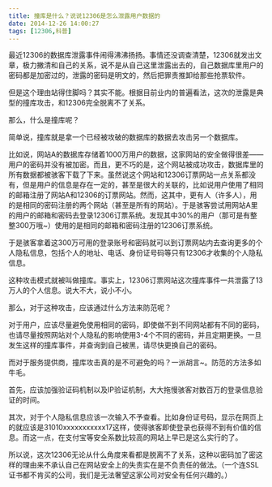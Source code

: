 ```yaml
---
title: 撞库是什么？说说12306是怎么泄露用户数据的
date: 2014-12-26 14:00:27
tags: [12306,科普]
---
```


最近12306的数据库泄露事件闹得沸沸扬扬。事情还没调查清楚，12306就发出文章，极力撇清和自己的关系，说不是从自己这里泄露出去的，自己数据库里用户的密码都是加密过的，泄露的密码是明文的，然后把罪责推卸给那些抢票软件。

但是这个理由站得住脚吗？其实不能。根据目前业内的普遍看法，这次的泄露是典型的撞库攻击，和12306完全脱离不了关系。

那么，什么是撞库呢？

<!--more-->

简单说，撞库就是拿一个已经被攻破的数据库的数据去攻击另一个数据库。

比如说，网站A的数据库存储着1000万用户的数据，这家网站的安全做得很差——用户的密码并没有被加密。而且，更不巧的是，这个网站被成功攻击，数据库里的所有数据都被骇客下载了下来。虽然说这个网站和12306订票网站一点关系都没有，但是用户的信息是存在一定的，甚至是很大的关联的，比如说用户使用了相同的邮箱注册了网站A和12306的订票网站。然而，这其中，更有人（许多人），用的是相同的密码注册的两个网站（甚至是所有的网站）。于是骇客尝试用网站A里的用户的邮箱和密码去登录12306订票系统。发现其中30%的用户（那可是有整整300万哦~）使用的是相同的邮箱和密码注册的12306订票系统。

于是骇客拿着这300万可用的登录账号和密码就可以到订票网站内去查询更多的个人隐私信息，包括个人的地址、电话、身份证号码等只有12306才收集的个人隐私信息。

这种攻击模式就被叫做撞库。事实上，12306订票网站这次撞库事件一共泄露了13万人的个人信息。说大不大，说小不小。

那么，对于这种攻击，应该通过什么方法来防范呢？

对于用户，应该尽量避免使用相同的密码，即使做不到不同网站都有不同的密码，也请尽量按照网站对个人隐私的影响使用3-4个不同的密码，并且定期更换。一旦发生这样的撞库事件，并查询到自己被黑，请尽快更换自己的密码。

而对于服务提供商，撞库攻击真的是不可避免的吗？一派胡言~。防范的方法多如牛毛。

首先，应该加强验证码机制以及IP验证机制，大大拖慢骇客对数百万的登录信息验证的时间。

其次，对于个人隐私信息应该一次输入不予查看。比如身份证号码，显示在网页上的就应该是31010xxxxxxxxxxx17这样，使得骇客即使登录也获得不到有价值的信息。而这一点，在支付宝等安全系数比较高的网站上早已是这么实行的了。

所以说，这次12306无论从什么角度来看都是脱离不了关系，这种以密码加了密这样的理由来不承认自己在网站安全上的失责实在是不负责任的做法。（一个连SSL证书都不肯买的公司，我们是无法奢望这家公司对安全有任何兴趣的。）


